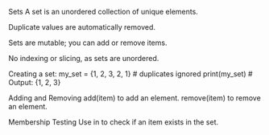 Sets
A set is an unordered collection of unique elements.

Duplicate values are automatically removed.

Sets are mutable; you can add or remove items.

No indexing or slicing, as sets are unordered.

Creating a set:
my_set = {1, 2, 3, 2, 1} # duplicates ignored
print(my_set) # Output: {1, 2, 3}

Adding and Removing
add(item) to add an element.
remove(item) to remove an element.

Membership Testing
Use in to check if an item exists in the set.
